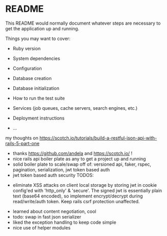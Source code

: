 # README

This README would normally document whatever steps are necessary to get the
application up and running.

Things you may want to cover:

* Ruby version

* System dependencies

* Configuration

* Database creation

* Database initialization

* How to run the test suite

* Services (job queues, cache servers, search engines, etc.)

* Deployment instructions

* ...



my thoughts on https://scotch.io/tutorials/build-a-restful-json-api-with-rails-5-part-one
- thanks https://github.com/andela and https://scotch.io/ !
- nice rails api boiler plate as any to get a project up and running
- solid boiler plate to scale/swap off of: versioned api, faker, rspec, pagination, serialization, jwt token based auth
- jwt token based auth security TODOS:
* eliminate XSS attacks on client local storage by storing jwt in cookie config'ed with 'http_only' & 'secure'. The signed jwt is essentially plain text (base64 encoded), so implement encrypt/decrypt during read/write/auth token. Keep rails csrf protection unaffected.
- learned about content negotiation, cool
- todo: swap in fast json serializer
- liked the exception handling to keep code simple
- nice use of helper modules
